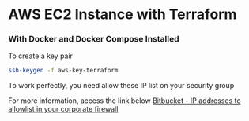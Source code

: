 # AWS EC2 Instance with Terraform

### With Docker and Docker Compose Installed

To create a key pair

```sh
ssh-keygen -f aws-key-terraform
```

To work perfectly, you need allow these IP list on your security group


For more information, access the link below
[Bitbucket - IP addresses to allowlist in your corporate firewall](https://support.atlassian.com/bitbucket-cloud/docs/what-are-the-bitbucket-cloud-ip-addresses-i-should-use-to-configure-my-corporate-firewall/ )